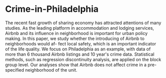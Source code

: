 # Crime-in-Philadelphia

The recent fast growth of sharing economy has attracted attentions of many
studies. As the leading platform in accommodation and lodging services, Airbnb
and its influence in neighborhood is important for urban policy making. In this
paper, we study whether the introducing of Airbnb to neighborhoods would af-
fect local safety, which is an important indicator of the life quality. We focus on
Philadelphia as an example, with data of more than 6 thousand Airbnb listings
and 10 year's crime data. Statistical methods, such as regression discontinuity
analysis, are applied on the block group level. Our analyses show that Airbnb
does not affect crime in a pre-specified neighborhood of the unit.

